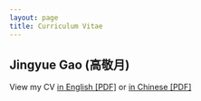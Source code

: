 ```yaml
---
layout: page
title: Curriculum Vitae
---
```


## Jingyue Gao (高敬月)
View my CV [in English [PDF]](https://jygao97.github.io/data/cv_en.pdf) or [in Chinese [PDF]](https://jygao97.github.io/files/cv_ch.pdf)
